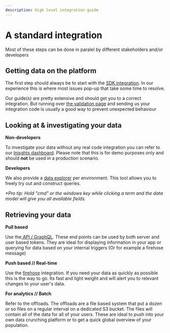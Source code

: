 ```yaml
---
description: High level integration guide
---
```


# A standard integration

Most of these steps can be done in paralel by different stakeholders and/or developers

## Getting data on the platform

The first step should always be to start with the [SDK integration](sdk/getting-started/). In our experience this is where most issues pop-up that take some time to resolve. 

Our guide\(s\) are pretty extensive and should get you to a correct integration. But running over [the validation page](guide/verifying-your-integration.md) and sending us your integration code is usually a good way to prevent unexpected behaviour

## Looking at & investigating your data

**Non-developers**

To investigate your data without any real code integration you can refer to our [Inisghts dashboard](https://insights.sentiance.com/#/). Please note that this is for demo purposes only and should **not** be used in a production scenario.

**Developers**

We also provide a [data explorer](data-explorer/data-explorer/) per environment. This tool allows you to freely try out and construct queries.

_\*Pro tip: Hold "cmd" or the windows key while clicking a term and the data model will give you all available fields._

## Retrieving your data

**Pull based**

Use the[ API / GraphQL](backend/graphql.md). These end points can be used by both server and user based tokens. They are ideal for displaying information in your app or querying for data based on your internal triggers \(Or for example a firehose message\)

**Push based // Real-time**

Use the [firehose](guide/firehose.md) integration. If you need your data as quickly as possible this is the way to go. Its fast and light weight and will alert you to relevant changes to your user's data.

**For analytics // Batch**

Refer to the offloads. The offloads are a file based system that put a dozen or so files on a regular interval on a dedicated S3 bucket. The files will contain all of the data for all of your users. These are ideal to push into your own data crunching platform or to get a quick global overview of your population. 

